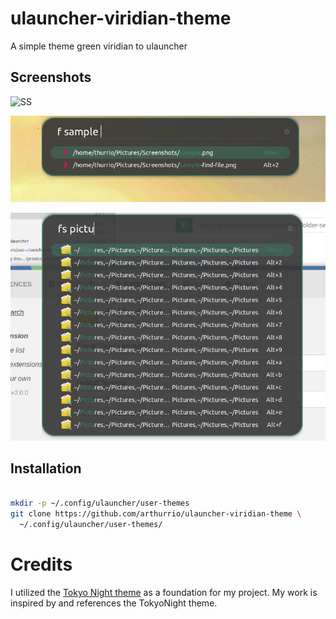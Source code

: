 # ulauncher-viridian-theme
A simple theme green viridian to ulauncher

## Screenshots

![SS](TScreenshots/sample.png)

![SS](Screenshots/fuzzy-find.png)

![SS](Screenshots/sample-find-file.png)

## Installation

```sh

mkdir -p ~/.config/ulauncher/user-themes
git clone https://github.com/arthurrio/ulauncher-viridian-theme \
  ~/.config/ulauncher/user-themes/

```
# Credits
I utilized the [Tokyo Night theme](https://github.com/SirHades696/TokyoNight-Ulauncher-Theme) as a foundation for my project. 
My work is inspired by and references the TokyoNight theme.
